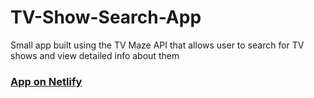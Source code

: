 # TV-Show-Search-App
Small app built using the TV Maze API that allows user to search for TV shows and view detailed info about them

### [App on Netlify](https://junetvsearch.netlify.app)
